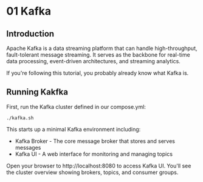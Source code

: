 # 01 Kafka

## Introduction
Apache Kafka is a data streaming platform that can handle high-throughput, fault-tolerant message streaming. It serves as the backbone for real-time data processing, event-driven architectures, and streaming analytics.

If you're following this tutorial, you probably already know what Kafka is. 

## Running Kakfka
First, run the Kafka cluster defined in our compose.yml:
```
./kafka.sh
```

This starts up a minimal Kafka environment including:
- Kafka Broker - The core message broker that stores and serves messages
- Kafka UI - A web interface for monitoring and managing topics

Open your browser to http://localhost:8080 to access Kafka UI. You'll see the cluster overview showing brokers, topics, and consumer groups.